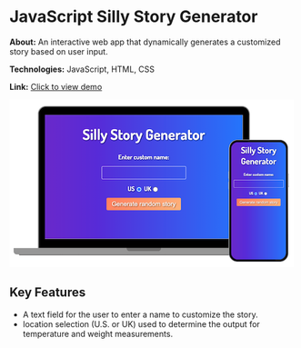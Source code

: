 # JavaScript Silly Story Generator

**About:** An interactive web app that dynamically generates a customized story based on user input.

**Technologies:** JavaScript, HTML, CSS

**Link:** [Click to view demo](https://jasheloper.github.io/silly-story-js/)

[![Silly Story Generator preview](/images/silly-story-preview.png)](https://jasheloper.github.io/silly-story-js/)


## Key Features

- A text field for the user to enter a name to customize the story.
- location selection (U.S. or UK) used to determine the output for temperature and weight measurements.